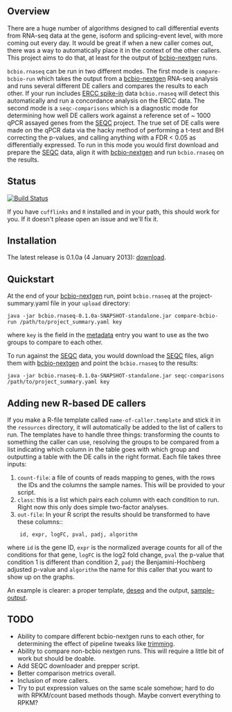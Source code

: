 <head>
    <script type="text/javascript"
            src="http://cdn.mathjax.org/mathjax/latest/MathJax.js?config=TeX-AMS-MML_HTMLorMML">
    </script>
</head>

## Overview

There are a huge number of algorithms designed to call differential
events from RNA-seq data at the gene, isoform and splicing-event
level, with more coming out every day. It would be great if when a new
caller comes out, there was a way to automatically place it in the
context of the other callers. This project aims to do that, at least
for the output of [bcbio-nextgen][bcbio-nextgen] runs.

``bcbio.rnaseq`` can be run in two different modes.  The first mode is
``compare-bcbio-run`` which takes the output from a
[bcbio-nextgen][bcbio-nextgen] RNA-seq analysis and runs several
different DE callers and compares the results to each other. If your
run includes [ERCC spike-in][ERCC] data ``bcbio.rnaseq`` will detect
this automatically and run a concordance analysis on the ERCC data.
The second mode is a ``seqc-comparisons`` which is a diagnostic mode
for determining how well DE callers work against a reference set of ~
1000 qPCR assayed genes from the [SEQC][SEQC] project. The true set of
DE calls were made on the qPCR data via the hacky method of performing
a t-test and BH correcting the p-values, and calling anything with a
FDR < 0.05 as differentially expressed. To run in this mode you would
first download and prepare the [SEQC][SEQC] data, align it with
[bcbio-nextgen][bcbio-nextgen] and run ``bcbio.rnaseq`` on the
results.

## Status
[![Build Status](https://secure.travis-ci.org/roryk/bcbio.rnaseq.png)](http://travis-ci.org/roryk/bcbio.rnaseq)

If you have ``cufflinks`` and ``R`` installed and in your path, this
should work for you.  If it doesn't please open an issue and we'll fix
it.

## Installation
The latest release is 0.1.0a (4 January 2013): [download][dl].

## Quickstart

At the end of your [bcbio-nextgen][bcbio-nextgen] run, point
``bcbio.rnaseq`` at the project-summary.yaml file in your
``upload`` directory:

    java -jar bcbio.rnaseq-0.1.0a-SNAPSHOT-standalone.jar compare-bcbio-run /path/to/project_summary.yaml key

where ``key`` is the field in the [metadata][metadata] entry you want
to use as the two groups to compare to each other.

To run against the [SEQC][SEQC] data, you would download the [SEQC][SEQC]
files, align them with [bcbio-nextgen][bcbio-nextgen] and point
the ``bcbio.rnaseq`` to the results:

    java -jar bcbio.rnaseq-0.1.0a-SNAPSHOT-standalone.jar seqc-comparisons /path/to/project_summary.yaml key

## Adding new R-based DE callers

If you make a R-file template called ``name-of-caller.template`` and
stick it in the ``resources`` directory, it will automatically be
added to the list of callers to run. The templates have to handle
three things: transforming the counts to something the caller can use,
resolving the groups to be compared from a list indicating which
column in the table goes with which group and outputting a table with
the DE calls in the right format. Each file takes three inputs:

1. ``count-file``: a file of counts of reads mapping to genes, with
the rows the IDs and the columns the sample names. This will be
provided to your script.
2. ``class``: this is a list which pairs each column with each
   condition to run.  Right now this only does simple two-factor
   analyses.
3. ``out-file``: In your R script the results should be transformed to
   have these columns::

```
    id, expr, logFC, pval, padj, algorithm
```

where ``id`` is the gene ID, ``expr`` is the normalized average counts
for all of the conditions for that gene, ``logFC`` is the log2 fold
change, ``pval`` the p-value that condition 1 is different than
condition 2, ``padj`` the Benjamini-Hochberg adjusted p-value and
``algorithm`` the name for this caller that you want to show up on the
graphs.

An example is clearer: a proper template, [deseq][deseq]
and the output, [sample-output][sample-output].

## TODO

* Ability to compare different bcbio-nextgen runs to each other, for
  determining the effect of pipeline tweaks like [trimming][trimming].
* Ability to compare non-bcbio nextgen runs. This will require a
  little bit of work but should be doable.
* Add SEQC downloader and prepper script.
* Better comparison metrics overall.
* Inclusion of more callers.
* Try to put expression values on the same scale somehow; hard to do
  with RPKM/count based methods though. Maybe convert everything
  to RPKM?

[SEQC]: http://www.ncbi.nlm.nih.gov/geo/query/acc.cgi?acc=GSE49712
[deseq]: http://raw.github.com/roryk/bcbio.rnaseq/master/resources/templates/deseq.template
[sample-output]: http://raw.github.com/roryk/bcbio.rnaseq/master/resources/test-analysis/deseq_A_vs_B.tsv
[trimming]: http://biorxiv.org/content/early/2013/12/23/000422
[bcbio-nextgen]: https://github.com/chapmanb/bcbio-nextgen
[metadata]: https://github.com/chapmanb/bcbio-nextgen/blob/master/docs/contents/configuration.rst#sample-information
[ERCC]: http://www.lifetechnologies.com/order/catalog/product/4456740
[dl]: http://github.com/roryk/bcbio.rnaseq/releases/download/v.0.1.0a/bcbio.rnaseq-0.1.0a-SNAPSHOT-standalone.jar
